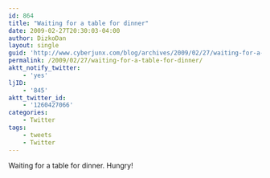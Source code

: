 ```yaml
---
id: 864
title: "Waiting for a table for dinner"
date: 2009-02-27T20:30:03-04:00
author: DizkoDan
layout: single
guid: 'http://www.cyberjunx.com/blog/archives/2009/02/27/waiting-for-a-table-for-dinner/'
permalink: /2009/02/27/waiting-for-a-table-for-dinner/
aktt_notify_twitter:
    - 'yes'
ljID:
    - '845'
aktt_twitter_id:
    - '1260427066'
categories:
    - Twitter
tags:
    - tweets
    - Twitter
---
```


Waiting for a table for dinner. Hungry!
